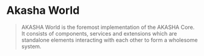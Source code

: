 # Akasha World

>AKASHA World is the foremost implementation of the AKASHA Core. It consists of components, services and extensions which are standalone elements interacting with each other to form a wholesome system.
